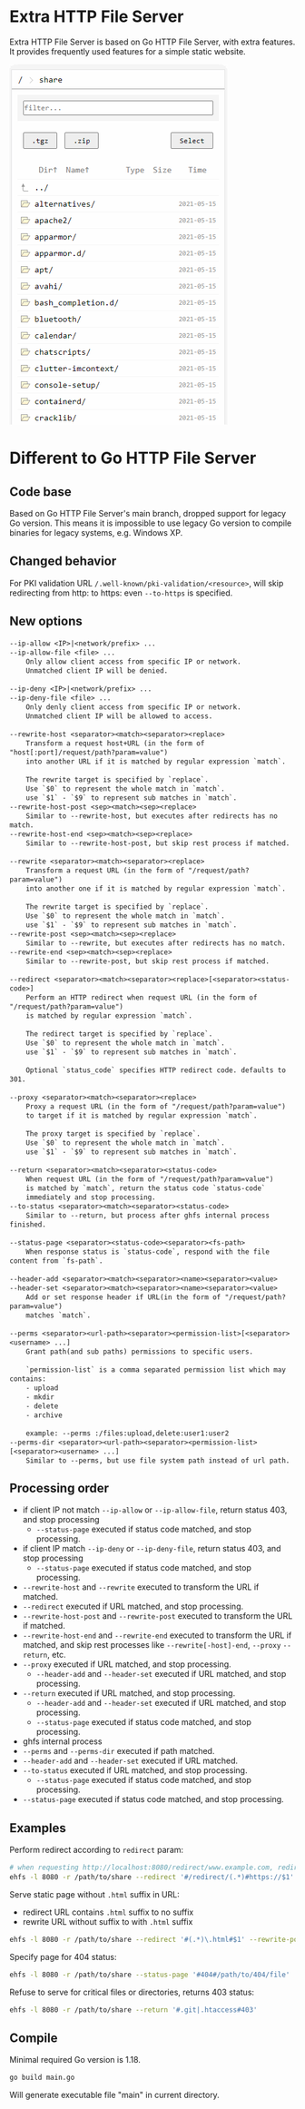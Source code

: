 # Extra HTTP File Server

Extra HTTP File Server is based on Go HTTP File Server, with extra features.
It provides frequently used features for a simple static website.

![Extra HTTP File Server pages](doc/ehfs.gif)

# Different to Go HTTP File Server

## Code base

Based on Go HTTP File Server's main branch, dropped support for legacy Go version.
This means it is impossible to use legacy Go version to compile binaries for legacy systems, e.g. Windows XP.

## Changed behavior
For PKI validation URL `/.well-known/pki-validation/<resource>`,
will skip redirecting from http: to https: even `--to-https` is specified.

## New options

```
--ip-allow <IP>|<network/prefix> ...
--ip-allow-file <file> ...
    Only allow client access from specific IP or network.
    Unmatched client IP will be denied.

--ip-deny <IP>|<network/prefix> ...
--ip-deny-file <file> ...
    Only denly client access from specific IP or network.
    Unmatched client IP will be allowed to access.

--rewrite-host <separator><match><separator><replace>
    Transform a request host+URL (in the form of "host[:port]/request/path?param=value")
    into another URL if it is matched by regular expression `match`.

    The rewrite target is specified by `replace`.
    Use `$0` to represent the whole match in `match`.
    use `$1` - `$9` to represent sub matches in `match`.
--rewrite-host-post <sep><match><sep><replace>
    Similar to --rewrite-host, but executes after redirects has no match.
--rewrite-host-end <sep><match><sep><replace>
    Similar to --rewrite-host-post, but skip rest process if matched.

--rewrite <separator><match><separator><replace>
    Transform a request URL (in the form of "/request/path?param=value")
    into another one if it is matched by regular expression `match`.

    The rewrite target is specified by `replace`.
    Use `$0` to represent the whole match in `match`.
    use `$1` - `$9` to represent sub matches in `match`.
--rewrite-post <sep><match><sep><replace>
    Similar to --rewrite, but executes after redirects has no match.
--rewrite-end <sep><match><sep><replace>
    Similar to --rewrite-post, but skip rest process if matched.

--redirect <separator><match><separator><replace>[<separator><status-code>]
    Perform an HTTP redirect when request URL (in the form of "/request/path?param=value")
    is matched by regular expression `match`.

    The redirect target is specified by `replace`.
    Use `$0` to represent the whole match in `match`.
    use `$1` - `$9` to represent sub matches in `match`.

    Optional `status_code` specifies HTTP redirect code. defaults to 301.

--proxy <separator><match><separator><replace>
    Proxy a request URL (in the form of "/request/path?param=value")
    to target if it is matched by regular expression `match`.

    The proxy target is specified by `replace`.
    Use `$0` to represent the whole match in `match`.
    use `$1` - `$9` to represent sub matches in `match`.

--return <separator><match><separator><status-code>
    When request URL (in the form of "/request/path?param=value")
    is matched by `match`, return the status code `status-code`
    immediately and stop processing.
--to-status <separator><match><separator><status-code>
    Similar to --return, but process after ghfs internal process finished.

--status-page <separator><status-code><separator><fs-path>
    When response status is `status-code`, respond with the file content from `fs-path`.

--header-add <separator><match><separator><name><separator><value>
--header-set <separator><match><separator><name><separator><value>
    Add or set response header if URL(in the form of "/request/path?param=value")
    matches `match`.

--perms <separator><url-path><separator><permission-list>[<separator><username> ...]
    Grant path(and sub paths) permissions to specific users.

    `permission-list` is a comma separated permission list which may contains:
    - upload
    - mkdir
    - delete
    - archive

    example: --perms :/files:upload,delete:user1:user2
--perms-dir <separator><url-path><separator><permission-list>[<separator><username> ...]
    Similar to --perms, but use file system path instead of url path.
```

## Processing order

- if client IP not match `--ip-allow` or `--ip-allow-file`, return status 403, and stop processing
  - `--status-page` executed if status code matched, and stop processing.
- if client IP match `--ip-deny` or `--ip-deny-file`, return status 403, and stop processing
  - `--status-page` executed if status code matched, and stop processing.
- `--rewrite-host` and `--rewrite` executed to transform the URL if matched.
- `--redirect` executed if URL matched, and stop processing.
- `--rewrite-host-post` and `--rewrite-post` executed to transform the URL if matched.
- `--rewrite-host-end` and `--rewrite-end` executed to transform the URL if matched, and skip rest processes like `--rewrite[-host]-end`, `--proxy` `--return`, etc.
- `--proxy` executed if URL matched, and stop processing.
  - `--header-add` and `--header-set` executed if URL matched, and stop processing.
- `--return` executed if URL matched, and stop processing.
  - `--header-add` and `--header-set` executed if URL matched, and stop processing.
  - `--status-page` executed if status code matched, and stop processing.
- ghfs internal process
- `--perms` and `--perms-dir` executed if path matched.
- `--header-add` and `--header-set` executed if URL matched.
- `--to-status` executed if URL matched, and stop processing.
  - `--status-page` executed if status code matched, and stop processing.
- `--status-page` executed if status code matched, and stop processing.

## Examples

Perform redirect according to `redirect` param:

```sh
# when requesting http://localhost:8080/redirect/www.example.com, redirect to https://www.example.com
ehfs -l 8080 -r /path/to/share --redirect '#/redirect/(.*)#https://$1'
```

Serve static page without `.html` suffix in URL:
- redirect URL contains `.html` suffix to no suffix
- rewrite URL without suffix to with `.html` suffix 

```sh
ehfs -l 8080 -r /path/to/share --redirect '#(.*)\.html#$1' --rewrite-post '#^.*/[^/.]+$#$0.html'
```

Specify page for 404 status:

```sh
ehfs -l 8080 -r /path/to/share --status-page '#404#/path/to/404/file'
```

Refuse to serve for critical files or directories, returns 403 status:

```sh
ehfs -l 8080 -r /path/to/share --return '#.git|.htaccess#403'
```

## Compile
Minimal required Go version is 1.18.
```sh
go build main.go
```
Will generate executable file "main" in current directory.

